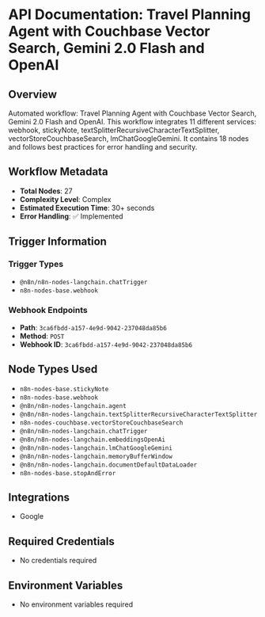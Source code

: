 # API Documentation: Travel Planning Agent with Couchbase Vector Search, Gemini 2.0 Flash and OpenAI

## Overview
Automated workflow: Travel Planning Agent with Couchbase Vector Search, Gemini 2.0 Flash and OpenAI. This workflow integrates 11 different services: webhook, stickyNote, textSplitterRecursiveCharacterTextSplitter, vectorStoreCouchbaseSearch, lmChatGoogleGemini. It contains 18 nodes and follows best practices for error handling and security.

## Workflow Metadata
- **Total Nodes**: 27
- **Complexity Level**: Complex
- **Estimated Execution Time**: 30+ seconds
- **Error Handling**: ✅ Implemented

## Trigger Information
### Trigger Types
- `@n8n/n8n-nodes-langchain.chatTrigger`
- `n8n-nodes-base.webhook`

### Webhook Endpoints
- **Path**: `3ca6fbdd-a157-4e9d-9042-237048da85b6`
- **Method**: `POST`
- **Webhook ID**: `3ca6fbdd-a157-4e9d-9042-237048da85b6`


## Node Types Used
- `n8n-nodes-base.stickyNote`
- `n8n-nodes-base.webhook`
- `@n8n/n8n-nodes-langchain.agent`
- `@n8n/n8n-nodes-langchain.textSplitterRecursiveCharacterTextSplitter`
- `n8n-nodes-couchbase.vectorStoreCouchbaseSearch`
- `@n8n/n8n-nodes-langchain.chatTrigger`
- `@n8n/n8n-nodes-langchain.embeddingsOpenAi`
- `@n8n/n8n-nodes-langchain.lmChatGoogleGemini`
- `@n8n/n8n-nodes-langchain.memoryBufferWindow`
- `@n8n/n8n-nodes-langchain.documentDefaultDataLoader`
- `n8n-nodes-base.stopAndError`

## Integrations
- Google

## Required Credentials
- No credentials required

## Environment Variables
- No environment variables required
